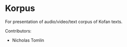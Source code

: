 # Korpus
For presentation of audio/video/text corpus of Kofan texts.

Contributors:
 - Nicholas Tomlin

